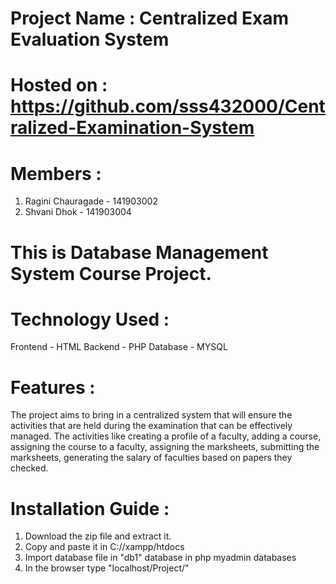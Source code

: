 # Project Name : Centralized Exam Evaluation System

# Hosted on : https://github.com/sss432000/Centralized-Examination-System

# Members : 
1. Ragini Chauragade - 141903002
2. Shvani Dhok - 141903004

# This is Database Management System Course Project.

# Technology Used : 
Frontend - HTML
Backend - PHP
Database - MYSQL

# Features :
The project aims to bring in a centralized system that will ensure the activities that
are held during the examination that can be effectively managed. The activities like
creating a profile of a faculty, adding a course, assigning the course to a faculty,
assigning the marksheets, submitting the marksheets, generating the salary of faculties
based on papers they checked.

# Installation Guide : 
1. Download the zip file and extract it.
2. Copy and paste it in C://xampp/htdocs
3. Import database file in "db1" database in php myadmin databases
4. In the browser type "localhost/Project/"
